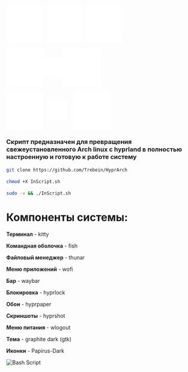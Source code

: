 <img 
  src="https://raw.githubusercontent.com/Trebein/HyprArch/main/assets/archlinux.svg" 
  width="100" 
/>
<img 
  src="https://raw.githubusercontent.com/Trebein/HyprArch/main/assets/plus.svg" 
  width="100" 
/>
<img 
  src="https://raw.githubusercontent.com/Trebein/HyprArch/main/assets/hyprland.svg" 
  width="100" 
/>


<div style="display: flex; align-items: center;">
  <img 
    src="https://raw.githubusercontent.com/Trebein/HyprArch/main/assets/archlinux.svg" 
    width="100" 
  />
  <img 
    src="https://raw.githubusercontent.com/Trebein/HyprArch/main/assets/plus.svg" 
    width="50" 
  />
  <img 
    src="https://raw.githubusercontent.com/Trebein/HyprArch/main/assets/hyprland.svg" 
    width="100" 
  />
</div>

<img 
  src="https://raw.githubusercontent.com/Trebein/HyprArch/main/assets/archlinux.svg" 
  width="100" 
  style="vertical-align: middle;" 
/>
<img 
  src="https://raw.githubusercontent.com/Trebein/HyprArch/main/assets/plus.svg" 
  width="50" 
  style="vertical-align: middle; margin: 0 10px;" 
/>
<img 
  src="https://raw.githubusercontent.com/Trebein/HyprArch/main/assets/hyprland.svg" 
  width="100" 
  style="vertical-align: middle;" 
/>


### Скрипт предназначен для превращения свежеустановленного Arch linux с hyprland в полностью настроенную и готовую к работе систему

```BASH
git clone https://github.com/Trebein/HyprArch
```
```BASH
chmod +X InScript.sh
```
```BASH
sudo -v && ./InScript.sh
```

# Компоненты системы:
**Терминал** - kitty

**Командная оболочка** - fish

**Файловый менеджер** - thunar

**Меню приложений** - wofi

**Бар** - waybar

**Блокировка** - hyprlock

**Обои** -  hyprpaper

**Скриншоты** - hyprshot

**Меню питания** - wlogout

**Тема** - graphite dark (gtk)

**Иконки** - Papirus-Dark

![Bash Script](https://img.shields.io/badge/bash_script-%23121011.svg?style=for-the-badge&logo=gnu-bash&logoColor=white)
